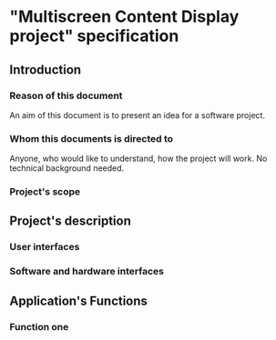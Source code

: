# "Multiscreen Content Display project" specification

## Introduction

### Reason of this document

An aim of this document is to present an idea for a software project.

### Whom this documents is directed to

Anyone, who would like to understand, how the project will work. No technical
background needed.

### Project's scope



## Project's description

### User interfaces

### Software and hardware interfaces

## Application's Functions

### Function one
